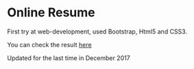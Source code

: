 # Online Resume


First try at web-development, used Bootstrap, Html5 and CSS3.

You can check the result [here](https://eulaliefy.github.io/)

Updated for the last time in December 2017
